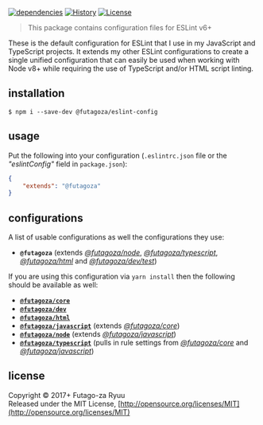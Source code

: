 [![dependencies](https://img.shields.io/david/futagoza/eslint-config-futagozaryuu.svg?path=packages/@futagoza/eslint-config)](https://david-dm.org/futagoza/eslint-config-futagozaryuu?path=packages/@futagoza/eslint-config)
[![History](https://img.shields.io/badge/history-CHANGELOG.md-orange.svg)](https://github.com/futagoza/eslint-config-futagozaryuu/blob/master/CHANGELOG.md)
[![License](https://img.shields.io/badge/license-mit-blue.svg)](https://opensource.org/licenses/MIT)

> This package contains configuration files for ESLint v6+<br>

These is the default configuration for ESLint that I use in my JavaScript and TypeScript projects. It extends my other ESLint configurations to create a single unified configuration that can easily be used when working with Node v8+ while requiring the use of TypeScript and/or HTML script linting.

## installation

```console
$ npm i --save-dev @futagoza/eslint-config
```

## usage

Put the following into your configuration (`.eslintrc.json` file or the _"eslintConfig"_ field in `package.json`):

```json
{
    "extends": "@futagoza"
}
```

## configurations

A list of usable configurations as well the configurations they use:

- __`@futagoza`__ (extends _[@futagoza/node][ECN]_, _[@futagoza/typescript][ECT]_, _[@futagoza/html][ECH]_ and _[@futagoza/dev/test][ECD]_)

If you are using this configuration via `yarn install` then the following should be available as well:

- __[`@futagoza/core`][ECC]__
- __[`@futagoza/dev`][ECD]__
- __[`@futagoza/html`][ECH]__
- __[`@futagoza/javascript`][ECJ]__ (extends _[@futagoza/core][ECC]_)
- __[`@futagoza/node`][ECN]__  (extends _[@futagoza/javascript][ECJ]_)
- __[`@futagoza/typescript`][ECT]__ (pulls in rule settings from _[@futagoza/core][ECC]_ and _[@futagoza/javascript][ECJ]_)

[ECC]: https://www.npmjs.com/package/@futagoza/eslint-config-core
[ECD]: https://www.npmjs.com/package/@futagoza/eslint-config-dev
[ECH]: https://www.npmjs.com/package/@futagoza/eslint-config-html
[ECJ]: https://www.npmjs.com/package/@futagoza/eslint-config-javascript
[ECN]: https://www.npmjs.com/package/@futagoza/eslint-config-node
[ECT]: https://www.npmjs.com/package/@futagoza/eslint-config-typescript

## license

Copyright © 2017+ Futago-za Ryuu<br>
Released under the MIT License, [http://opensource.org/licenses/MIT](http://opensource.org/licenses/MIT)
